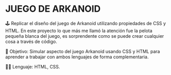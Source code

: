 # JUEGO DE ARKANOID
🕹️ Replicar el diseño del juego de Arkanoid utilizando propiedades de CSS y HTML. En este proyecto lo que más me llamó la atención fue la pelota pequeña blanca del juego, es sorprendente como se puede crear cualquier cosa a través de código.

👀 Objetivo: Simular aspecto del juego Arkanoid usando CSS y HTML para aprender a trabajar con ambos lenguajes de forma complementaria.

🧑‍💻 Lenguaje: HTML, CSS.
